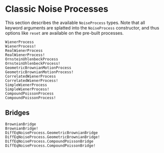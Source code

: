 # Classic Noise Processes

This section describes the available `NoiseProcess` types. Note that all
keyword arguments are splatted into the `NoiseProcess` constructor, and thus
options like `reset` are available on the pre-built processes.

```@docs
WienerProcess
WienerProcess!
RealWienerProcess
RealWienerProcess!
OrnsteinUhlenbeckProcess
OrnsteinUhlenbeckProcess!
GeometricBrownianMotionProcess
GeometricBrownianMotionProcess!
CorrelatedWienerProcess
CorrelatedWienerProcess!
SimpleWienerProcess
SimpleWienerProcess!
CompoundPoissonProcess
CompoundPoissonProcess!
```

## Bridges

```@docs
BrownianBridge
BrownianBridge!
DiffEqNoiseProcess.GeometricBrownianBridge
DiffEqNoiseProcess.GeometricBrownianBridge!
DiffEqNoiseProcess.CompoundPoissonBridge
DiffEqNoiseProcess.CompoundPoissonBridge!
```
